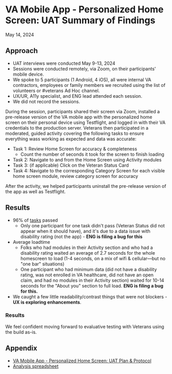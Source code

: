 # VA Mobile App - Personalized Home Screen: UAT Summary of Findings 
May 14, 2024

## Approach
- UAT interviews were conducted May 9-13, 2024
- Sessions were conducted remotely, via Zoom, on their participants' mobile device.
- We spoke to 5 participants (1 Android, 4 iOS), all were internal VA contractors, employees or family members we recruited using the list of volunteers or #veterans Ad Hoc channel.
- UX/UR, A11y specialist, and ENG lead attended each session.
- We did not record the sessions.

During the session, participants shared their screen via Zoom, installed a pre-release version of the VA mobile app with the personalized home screen on their personal device using Testflight, and logged in with their VA credentials to the production server. Veterans then participated in a moderated, guided activity covering the following tasks to ensure everything wass working as expected and data was accurate:
- Task 1: Review Home Screen for accuracy & completeness
   - Count the number of seconds it took for the screen to finish loading
- Task 2: Navigate to and from the Home Screen using Activity modules
- Task 3: (if applicable) Click on the Veteran Status Card
- Task 4: Navigate to the corresponding Category Screen for each visible home screen module, review category screen for accuracy

After the activity, we helped participants uninstall the pre-release version of the app as well as Testflight.


## Results
- 96% of [tasks](https://github.com/department-of-veterans-affairs/va.gov-team/blob/master/products/va-mobile-app/features/design-personalization/uat/test-plan-protocol.md) passed
    - Only one participant for one task didn't pass (Veteran Status did not appear when it should have), and it's due to a data issue with disability rating (not the app) - **ENG is filing a bug for this**
- Average loadtime
  - Folks who had modules in their Activity section and who had a disability rating waited an average of 2.7 seconds for the whole homescreen to load (1-4 seconds, on a mix of wifi & cellular—but no "one bar" situations)
  - One participant who had minimum data (did not have a disability rating, was not enrolled in VA healthcare, did not have an open claim, and had no modules in their Activity section) waited for 10-14 seconds for the "About you" section to full load.  **ENG is filing a bug for this.**
- We caught a few little readability/contrast things that were not blockers - **UX is exploring enhancements**.

### Results
We feel confident moving forward to evaluative testing with Veterans using the build as-is.

## Appendix
- [VA Mobile App - Personalized Home Screen: UAT Plan & Protocol](https://github.com/department-of-veterans-affairs/va.gov-team/blob/master/products/va-mobile-app/features/design-personalization/uat/test-plan-protocol.md)  
- [Analysis spreadsheet](https://docs.google.com/spreadsheets/d/1HSL0SJRwomx4dwDioufKgfQbYSpkYVZvO4F379H5GQw/edit#gid=831278958)

